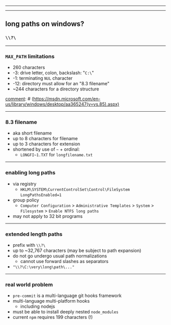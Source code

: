 [comment]: # (The first two slides are intentionally blank for the intro)

***

[comment]: # (The first two slides are intentionally blank for the intro)

***

## long paths on windows?
### `\\?\`

***

### `MAX_PATH` limitations

- 260 characters
- -3: drive letter, colon, backslash: "`C:\`"
- -1: terminating `NUL` character
- -12: directory must allow for an "8.3 filename"
- ~244 characters for a directory structure

[comment]: # (https://msdn.microsoft.com/en-us/library/windows/desktop/aa365247(v=vs.85).aspx)

***

### 8.3 filename

- aka short filename
- up to 8 characters for filename
- up to 3 characters for extension
- shortened by use of `~` + ordinal:
    - `LONGFI~1.TXT` for `longfilename.txt`

***

### enabling long paths

- via registry
    - `HKLM\SYSTEM\CurrentControlSet\Control\FileSystem` `LongPathsEnabled=1`
- group policy
    - `Computer Configuration` > `Administrative Templates` > `System` >
      `Filesystem` > `Enable NTFS long paths`
- may not apply to 32 bit programs

***

### extended length paths

- prefix with `\\?\`
- up to ~32,767 characters (may be subject to path expansion)
- do not go undergo usual path normalizations
    - cannot use forward slashes as separators
- `"\\?\C:\very\long\path\..."`

***

### real world problem

- `pre-commit` is a multi-language git hooks framework
- multi-language multi-platform hooks
    - including nodejs
- must be able to install deeply nested `node_modules`
- current `npm` requires 199 characters (!)
